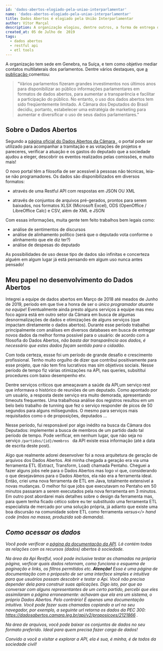 ```yaml
---
id: 'dados-abertos-elogiado-pela-uniao-interparlamentar'
name: 'dados-abertos-elogiado-pela-uniao-interparlamentar'
title: Dados Abertos é elogiado pela União Interparlamentar
author: Vítor Marçal
description: A organização elogiou, dentre outros, a forma de entrega dos dados e a boa comunicação com a sociedade. Com muito orgulho, fui colaborador desse importante projeto para a sociedade civil.
created_at: 05 de Julho de  2019
tags:
  - dados abertos
  - restful api
  - etl tools
---
```


A organização tem sede em Genebra, na Suíça, e tem como objetivo mediar contatos multilaterais dos parlamentos. Dentre vários destaques,  que <a href="https://www.ipu.org/open-data-availability-not-enough-marketing-strategy-brazilian-chamber-deputies" target="_blank" rel="noopener noreferrer">a publicação </a> comentou:

>"Vários parlamentos fizeram grandes investimentos nos últimos anos para disponibilizar ao público informações parlamentares em formatos de dados abertos, para aumentar a transparência e facilitar a participação do público. No entanto, o uso dos dados abertos tem sido freqüentemente limitado. A Câmara dos Deputados do Brasil decidiu, portanto, estabelecer uma estratégia de marketing para aumentar e diversificar o uso de seus dados parlamentares."

## Sobre o Dados Abertos

Segundo a <a href="https://dadosbaertos.camara.leg.br/" target="_blank" rel="noopener noreferrer">página oficial do Dados Abertos da Câmara </a>, o portal pode ser utilizado para acompanhar a tramitação e as votações de projetos e pareceres, verificar a atuação e os gastos do deputado que a sociedade ajudou a eleger, descobrir os eventos realizados pelas comissões, e muito mais!

O novo portal têm a filosofia de ser acessível à pessoas não técnicas, leia-se não programadores. Os dados são disponibilizados em diversos formatos:
  
  * através de uma Restful API com respostas em JSON OU XML
  
  * atravês de conjuntos de arquivos pré-gerados, prontos para serem baixados, nos formatos XLSX (Microsoft Excel), ODS (OpenOffice / LibreOffice Calc) e CSV, além de XML e JSON

Com essas informações, muita gente tem feito trabalhos bem legais como: 

  * análise de sentimentos de discursos
  * análise de alinhamento político (será que o deputado vota conforme o alinhamento que ele diz ter?)
  * análise de despesas do deputado 
 
As possibilidades de uso desse tipo de dados são infinitas e concerteza alguém em algum lugar já está pensando em algum uso nunca antes pensado!


## Meu papel no desenvolvimento do Dados Abertos

Integrei a equipe de dados abertos em Março de 2018 até meados de Junho de 2019, período em que tive a honra de ser o <em>único programador atuante na equipe</em>! Eventualmente ainda presto alguns serviços à equipe mas meu foco agora está em outro setor da Câmara em busca de algumas desnormalizações de dados e otimizações de alguns serviços (que impactam diretamente o dados abertos).
Durante esse período trabalhei principalmente com análises em diversos databases em busca de entregar novos dados da melhor forma possível para o usuário: de acordo com a filosofia do Dados Abertos, <em>não basta dar transparência aos dados, é necessário que estes dados façam sentido para o cidadão</em>.

Com toda certeza, essse foi um período de grande desafio e crescimento profissional. 
Tenho muito orgulho de dizer que contribui positivamente para esse projeto, que não tem fins lucrativos mas sim objetivos sociais.
Nesse período de tempo fiz várias otimizações na API, nas queries, subsititui procedures com baixo desempenho etv.

Dentre serviços críticos que ameaçavam a saúde da API,um serviço rest que informava o histórico de reuniões de um deputado. Como apontado por um usuário, a resposta deste serviço era muito demorada, apresentando timeouts frequentes.
Uma trabalhosa análise dos registros resultou em um belo belo trabalho de tunning que fez o serviço responder de picos de 50 segundos para alguns milisegundos. O mesmo para serviços mais requisitados como o de proposições, deputados ...

Nesse período, fui responsável por algo inédito na busca da Câmara dos Deputados: implementei a busca de membros de um partido dado tal período de tempo. Pode verificar, em nenhum lugar, que não seja no serviço <code>/partidos/{id}/membros </code> da API existe essa informação (até a data de escrita deste post).

Algo que realmente adorei desenvolver foi a nova arquitetura de geração de arquivos dos Dados Abertos. Até minha chegada a geração era
via uma ferramenta ETL (Extract, Transform, Load) chamada Pentaho. Cheguei a fazer alguns jobs nele para o Dados Abertos mas logo vi que, considerando o que desejavámos para o Dados Abertos, ela não era a ferramenta ideal. Então, criei uma nova ferramenta de ETL em Java, totalmente extensivel a novas mudanças. O melhor foi que jobs que executavam no Pentaho em 50 minutos passaram a serem executados pela nova ferramenta em 3 minutos. Em outro post abordarei mais detalhes sobre o design da ferramenta mas, para quem tenha ficado cético sobre eu ter substituido uma ferramenta ETL especialista de mercado por uma solução própria, já adianto que existe uma boa discursão na comunidade sobre ETL como ferramenta <i>versus</> hand code (mãos na massa, produzida sob demanda).

## Como acessar os dados

Você pode verificar a <a href="https://dadosbaertos.camara.leg.br/swagger/api.html" target="_blank" rel="noopener noreferrer">página da documentação da API</a>. Lá contém todas as relações com os recursos (dados) abertos à sociedade. 

Na área da Api Restful, você pode inclusive testar as chamadas na própria página, verficar quais dados retornam, como funciona o esquema de paginação e links, os filtros permitidos etc. <strong>Atenção!</strong> Essa é uma página de documentação com o próposito de ser uma interface simples e intuitiva para que usuários possam descobrir e testar a Api. Você não precisa depender dela para construir suas aplicações. Digo isto, por que ao conversar com alguns representantes de um certo partido, percebi que eles assimilaram a página erroneamente: achavam que ela era um sistema, o próprio Dados Abertos. Pelo contrário! É apenas uma documentação intuitiva. Você pode fazer suas chamadas copiando a url no seu navegador, por exemplo, a seguinte url retorna os dados da PEC 300: <a href="https://dadosabertos.camara.leg.br/api/v2/proposicoes/2121866 " target="_blank" rel="noopener noreferrer">https://dadosabertos.camara.leg.br/api/v2/proposicoes/2121866 </a>.

Na área de arquivos, você pode baixar os conjuntos de dados no seu formato preferido. Ideal para quem precisa fazer carga de dados!

Convido a você a visitar e explorar a API, ela é sua, é minha, é de todos da sociedade civil!
